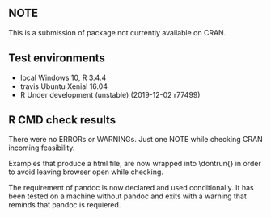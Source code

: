 ## NOTE
This is a submission of package not currently 
available on CRAN.

## Test environments
* local Windows 10, R 3.4.4
* travis Ubuntu Xenial 16.04
* R Under development (unstable) (2019-12-02 r77499)

## R CMD check results
There were no ERRORs or WARNINGs. Just one NOTE
while checking CRAN incoming feasibility.

Examples that produce a html file, are now wrapped 
into \dontrun{} in order to avoid leaving browser open
while checking.

The requirement of pandoc is now declared and used 
conditionally. It has been tested on a machine 
without pandoc and exits with a warning that reminds 
that pandoc is requiered.
